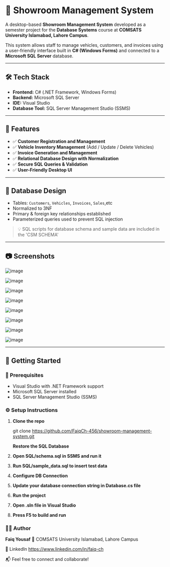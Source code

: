 # 🚗 Showroom Management System

A desktop-based **Showroom Management System** developed as a semester project for the **Database Systems** course at **COMSATS University Islamabad, Lahore Campus**.

This system allows staff to manage vehicles, customers, and invoices using a user-friendly interface built in **C# (Windows Forms)** and connected to a **Microsoft SQL Server** database.

---

## 🛠️ Tech Stack

- **Frontend:** C# (.NET Framework, Windows Forms)
- **Backend:** Microsoft SQL Server
- **IDE:** Visual Studio
- **Database Tool:** SQL Server Management Studio (SSMS)

---

## 🔑 Features

- ✅ **Customer Registration and Management**  
- ✅ **Vehicle Inventory Management** (Add / Update / Delete Vehicles)  
- ✅ **Invoice Generation and Management**  
- ✅ **Relational Database Design with Normalization**  
- ✅ **Secure SQL Queries & Validation**  
- ✅ **User-Friendly Desktop UI**

---

## 🧱 Database Design

- Tables: `Customers`, `Vehicles`, `Invoices`, `Sales`,etc
- Normalized to 3NF
- Primary & foreign key relationships established
- Parameterized queries used to prevent SQL injection

> 💡 SQL scripts for database schema and sample data are included in the 'CSM SCHEMA'

---

## 📷 Screenshots


 ![image](https://github.com/user-attachments/assets/e25fadee-a617-49a0-b7ec-fd216a89914e)



![image](https://github.com/user-attachments/assets/37dd817e-7ff5-4901-8191-e871736dd1ba)

 

![image](https://github.com/user-attachments/assets/de60d81d-b2b0-4497-b8ce-f5b7719f5160)

 


 ![image](https://github.com/user-attachments/assets/1d632205-c6ec-4315-805e-bbcde56fa85b)

	


 ![image](https://github.com/user-attachments/assets/9c071166-2bb9-48b0-b4ba-c3bbbb35f0e0)




 ![image](https://github.com/user-attachments/assets/b853ab72-886c-458c-a1c4-c2070d00f8cf)



![image](https://github.com/user-attachments/assets/fc14bdde-c204-4586-b6dd-9dfdb33130b8)


![image](https://github.com/user-attachments/assets/4cb2d5f5-c1f7-441a-b1e7-0af0c2f93b42)

---



## 🚀 Getting Started

### 🧩 Prerequisites

- Visual Studio with .NET Framework support
- Microsoft SQL Server installed
- SQL Server Management Studio (SSMS)

### ⚙️ Setup Instructions

1. **Clone the repo**
 
   git clone https://github.com/FaiqCh-456/showroom-management-system.git
   
   **Restore the SQL Database**

3. **Open SQL/schema.sql in SSMS and run it**

4. **Run SQL/sample_data.sql to insert test data**

5. **Configure DB Connection**

6. **Update your database connection string in Database.cs file**

7. **Run the project**

8. **Open .sln file in Visual Studio**

9. **Press F5 to build and run**

### 👨‍💻 Author
**Faiq Yousaf**
📍 COMSATS University Islamabad, Lahore Campus

🔗 LinkedIn https://www.linkedin.com/in/faiq-ch

📬 Feel free to connect and collaborate!
